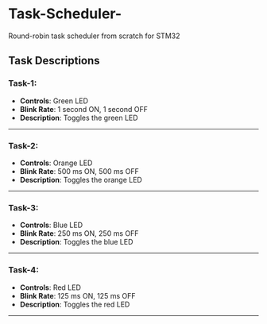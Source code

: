 # Task-Scheduler-
Round-robin task scheduler from scratch for STM32

## Task Descriptions

### Task-1:
- **Controls**: Green LED
- **Blink Rate**: 1 second ON, 1 second OFF
- **Description**: Toggles the green LED 

---

### Task-2:
- **Controls**: Orange LED
- **Blink Rate**: 500 ms ON, 500 ms OFF
- **Description**: Toggles the orange LED 

---

### Task-3:
- **Controls**: Blue LED
- **Blink Rate**: 250 ms ON, 250 ms OFF
- **Description**: Toggles the blue LED 

---

### Task-4:
- **Controls**: Red LED
- **Blink Rate**: 125 ms ON, 125 ms OFF
- **Description**: Toggles the red LED 

---
